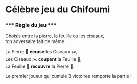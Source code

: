 
# Célèbre jeu du Chifoumi  

### *** Règle du jeu ***
Choisis entre la pierre, la feuille ou les ciseaux,  
ton adversaire fait de même.  
  
La Pierre :egg: **écrase** les Ciseaux :scissors:,  
Les Ciseaux :scissors: **coupent** la Feuille :leaves:,  
La Feuille :leaves: **recouvre** la Pierre :egg:.
  
Le premier joueur qui cumule 3 victoires remporte la partie !

